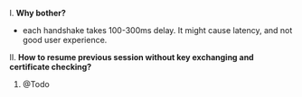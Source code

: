 I. **Why bother?**
- each handshake takes 100-300ms delay. It might cause latency, and not good user experience.

II. **How to resume previous session without key exchanging and certificate checking?**
1. @Todo
